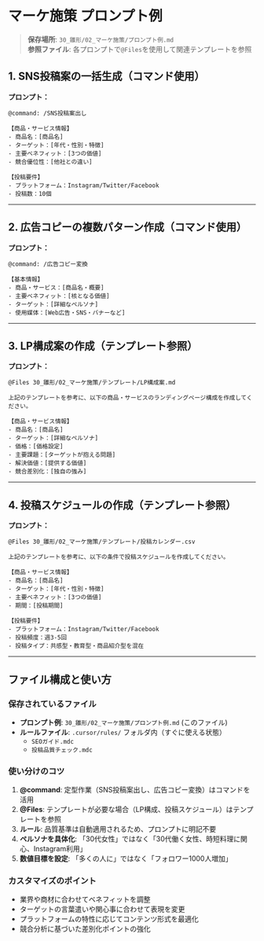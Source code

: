 # マーケ施策 プロンプト例

> **保存場所**: `30_雛形/02_マーケ施策/プロンプト例.md`  
> **参照ファイル**: 各プロンプトで`@Files`を使用して関連テンプレートを参照

## 1. SNS投稿案の一括生成（コマンド使用）

**プロンプト：**
```
@command: /SNS投稿案出し

【商品・サービス情報】
- 商品名：[商品名]
- ターゲット：[年代・性別・特徴]
- 主要ベネフィット：[3つの価値]
- 競合優位性：[他社との違い]

【投稿要件】
- プラットフォーム：Instagram/Twitter/Facebook
- 投稿数：10個
```

---

## 2. 広告コピーの複数パターン作成（コマンド使用）

**プロンプト：**
```
@command: /広告コピー変換

【基本情報】
- 商品・サービス：[商品名・概要]
- 主要ベネフィット：[核となる価値]
- ターゲット：[詳細なペルソナ]
- 使用媒体：[Web広告・SNS・バナーなど]
```

---

## 3. LP構成案の作成（テンプレート参照）

**プロンプト：**
```
@Files 30_雛形/02_マーケ施策/テンプレート/LP構成案.md

上記のテンプレートを参考に、以下の商品・サービスのランディングページ構成を作成してください。

【商品・サービス情報】
- 商品名：[商品名]
- ターゲット：[詳細なペルソナ]
- 価格：[価格設定]
- 主要課題：[ターゲットが抱える問題]
- 解決価値：[提供する価値]
- 競合差別化：[独自の強み]
```

---

## 4. 投稿スケジュールの作成（テンプレート参照）

**プロンプト：**
```
@Files 30_雛形/02_マーケ施策/テンプレート/投稿カレンダー.csv

上記のテンプレートを参考に、以下の条件で投稿スケジュールを作成してください。

【商品・サービス情報】
- 商品名：[商品名]
- ターゲット：[年代・性別・特徴]
- 主要ベネフィット：[3つの価値]
- 期間：[投稿期間]

【投稿要件】
- プラットフォーム：Instagram/Twitter/Facebook
- 投稿頻度：週3-5回
- 投稿タイプ：共感型・教育型・商品紹介型を混在
```

---

## ファイル構成と使い方

### 保存されているファイル
- **プロンプト例**: `30_雛形/02_マーケ施策/プロンプト例.md` (このファイル)
- **ルールファイル**: `.cursor/rules/` フォルダ内（すぐに使える状態）
  - `SEOガイド.mdc`
  - `投稿品質チェック.mdc`

### 使い分けのコツ
1. **@command**: 定型作業（SNS投稿案出し、広告コピー変換）はコマンドを活用
2. **@Files**: テンプレートが必要な場合（LP構成、投稿スケジュール）はテンプレートを参照
3. **ルール**: 品質基準は自動適用されるため、プロンプトに明記不要
4. **ペルソナを具体化**: 「30代女性」ではなく「30代働く女性、時短料理に関心、Instagram利用」
5. **数値目標を設定**: 「多くの人に」ではなく「フォロワー1000人増加」

### カスタマイズのポイント
- 業界や商材に合わせてベネフィットを調整
- ターゲットの言葉遣いや関心事に合わせて表現を変更
- プラットフォームの特性に応じてコンテンツ形式を最適化
- 競合分析に基づいた差別化ポイントの強化
